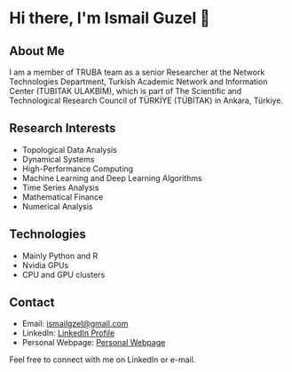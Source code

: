 # Hi there, I'm Ismail Guzel 👋

## About Me
I am a member of TRUBA team as a senior Researcher at the Network Technologies Department, Turkish Academic Network and Information Center (TUBITAK ULAKBİM), which is part of The Scientific and Technological Research Council of TÜRKİYE (TÜBİTAK) in Ankara, Türkiye.

## Research Interests
- Topological Data Analysis
- Dynamical Systems
- High-Performance Computing
- Machine Learning and Deep Learning Algorithms
- Time Series Analysis
- Mathematical Finance
- Numerical Analysis

## Technologies
- Mainly Python and R
- Nvidia GPUs
- CPU and GPU clusters

## Contact
- Email: [ismailgzel@gmail.com](mailto:ismailgzel@gmail.com)
- LinkedIn: [LinkedIn Profile](https://www.linkedin.com/in/ismail-g%C3%BCzel-phd-7b9935a2/)
- Personal Webpage: [Personal Webpage]([https://yourwebsite.com](https://ismailguzel.github.io/))

Feel free to connect with me on LinkedIn or e-mail.
